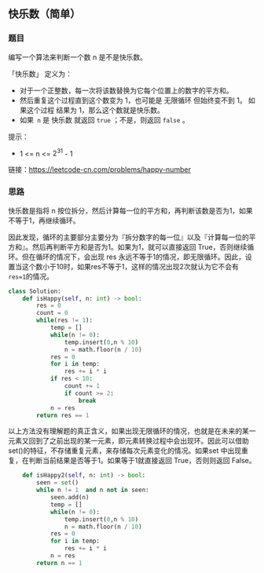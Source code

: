 ## 快乐数（简单）

### 题目

编写一个算法来判断一个数 n 是不是快乐数。

「快乐数」 定义为：

* 对于一个正整数，每一次将该数替换为它每个位置上的数字的平方和。
* 然后重复这个过程直到这个数变为 1，也可能是 无限循环 但始终变不到 1。
  如果这个过程 结果为 1，那么这个数就是快乐数。
* 如果` n` 是 快乐数 就返回 `true` ；不是，则返回 `false` 。

提示：

- 1 <= n <= $2^{31}$ - 1

链接：https://leetcode-cn.com/problems/happy-number

### 思路

快乐数是指将 n 按位拆分，然后计算每一位的平方和，再判断该数是否为1，如果不等于1，再继续循环。

因此发现，循环的主要部分主要分为『拆分数字的每一位』以及『计算每一位的平方和』。然后再判断平方和是否为1。如果为1，就可以直接返回 True，否则继续循环。但在循环的情况下，会出现 res 永远不等于1的情况，即无限循环。因此，设置当这个数小于10时，如果res不等于1，这样的情况出现2次就认为它不会有`res=1`的情况。

```python
class Solution:
    def isHappy(self, n: int) -> bool:
        res = 0
        count = 0
        while(res != 1):
            temp = []
            while(n != 0):
                temp.insert(0,n % 10)
                n = math.floor(n / 10)
            res = 0
            for i in temp:
                res += i * i  
            if res < 10:
                count += 1
                if count >= 2:
                    break
            n = res
        return res == 1
```

以上方法没有理解题的真正含义，如果出现无限循环的情况，也就是在未来的某一元素又回到了之前出现的某一元素，即元素转换过程中会出现环。因此可以借助 set()的特征，不存储重复元素，来存储每次元素变化的情况。如果set 中出现重复，在判断当前结果是否等于1。如果等于1就直接返回 True，否则则返回 False。

```python
    def isHappy2(self, n: int) -> bool:
        seen = set()
        while n != 1  and n not in seen:
            seen.add(n)
            temp = []
            while(n != 0):
                temp.insert(0,n % 10)
                n = math.floor(n / 10)
            res = 0
            for i in temp:
                res += i * i 
            n = res
        return n == 1
```


